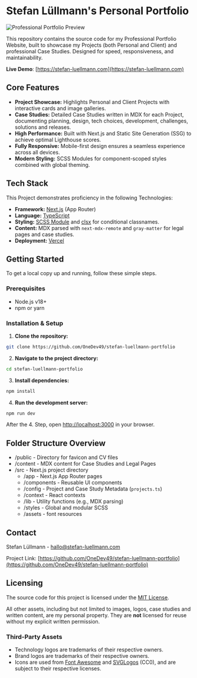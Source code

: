 # Stefan Lüllmann's Personal Portfolio

![Professional Portfolio Preview](https://qnr34aa1vn.ufs.sh/f/x81VdwhEWe9YG1OekopKVqv5jYUWFgHJZNum1TXOtfSDIosQ)

This repository contains the source code for my Professional Portfolio Website, built to showcase my Projects (both Personal and Client) and professional Case Studies. Designed for speed, responsiveness, and maintainability.


**Live Demo**: [https://stefan-luellmann.com](https://stefan-luellmann.com)

## Core Features

- **Project Showcase:** Highlights Personal and Client Projects with interactive cards and image galleries.
- **Case Studies:** Detailed Case Studies written in MDX for each Project, documenting planning, design, tech choices, development, challenges, solutions and releases.
- **High Performance:** Built with Next.js and Static Site Generation (SSG) to achieve optimal Lighthouse scores.
- **Fully Responsive:** Mobile-first design ensures a seamless experience across all devices.
- **Modern Styling:** SCSS Modules for component-scoped styles combined with global theming.

## Tech Stack

This Project demonstrates proficiency in the following Technologies:

- **Framework:** [Next.js](https://nextjs.org/) (App Router)
- **Language:** [TypeScript](https://www.typescript.org/)
- **Styling:** [SCSS Module](https://sass-lang.com/) and [clsx](https://github.com/lukeed/clsx) for conditional classnames.
- **Content:** MDX parsed with `next-mdx-remote` and `gray-matter` for legal pages and case studies.
- **Deployment:** [Vercel](https://vercel.com/)

## Getting Started

To get a local copy up and running, follow these simple steps.

### Prerequisites

- Node.js v18+
- npm or yarn

### Installation & Setup

1. **Clone the repository:**

```bash
git clone https://github.com/OneDev49/stefan-luellmann-portfolio
```

2. **Navigate to the project directory:**

```bash
cd stefan-luellmann-portfolio
```

3. **Install dependencies:**

```bash
npm install
```

4. **Run the development server:**

```bash
npm run dev
```

After the 4. Step, open [http://localhost:3000](http://localhost:3000) in your browser.

## Folder Structure Overview

- /public - Directory for favicon and CV files
- /content - MDX content for Case Studies and Legal Pages
- /src - Next.js project directory
  - /app - Next.js App Router pages
  - /components - Reusable UI components
  - /config - Project and Case Study Metadata (`projects.ts`)
  - /context - React contexts
  - /lib - Utility functions (e.g., MDX parsing)
  - /styles - Global and modular SCSS
  - /assets - font resources

## Contact

Stefan Lüllmann - [hallo@stefan-luellmann.com](mailto:hallo@stefan-luellmann.com)

Project Link: [https://github.com/OneDev49/stefan-luellmann-portfolio](https://github.com/OneDev49/stefan-luellmann-portfolio)

## Licensing

The source code for this project is licensed under the [MIT License](LICENSE).

All other assets, including but not limited to images, logos, case studies and written content, are my personal property.
They are **not** licensed for reuse without my explicit written permission.

### Third-Party Assets

- Technology logos are trademarks of their respective owners.
- Brand logos are trademarks of their respective owners.
- Icons are used from [Font Awesome](https://fontawesome.com/license) and [SVGLogos](https://svgporn.com/) (CC0), and are subject to their respective licenses.
